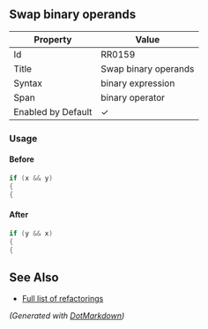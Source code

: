 ## Swap binary operands

| Property           | Value                |
| ------------------ | -------------------- |
| Id                 | RR0159               |
| Title              | Swap binary operands |
| Syntax             | binary expression    |
| Span               | binary operator      |
| Enabled by Default | &#x2713;             |

### Usage

#### Before

```csharp
if (x && y)
{
{
```

#### After

```csharp
if (y && x)
{
{
```

## See Also

* [Full list of refactorings](Refactorings.md)


*\(Generated with [DotMarkdown](http://github.com/JosefPihrt/DotMarkdown)\)*